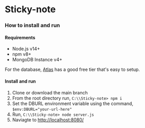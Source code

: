 # Sticky-note

### How to install and run

#### **Requirements**
- Node.js v14+
- npm v8+
- MongoDB Instance v4+ 

For the database, [Atlas](https://www.mongodb.com/cloud/atlas/lp/try2-aterms) has a good free tier that's easy to setup.

#### **Install and run**
1. Clone or download the main branch
2. From the root directory run, ```C:\\Sticky-note> npm i```
3. Set the DBURL environment variable using the command, ```$env:DBURL="your-url-here"```
4. Run, ```C:\\Sticky-note> node server.js```
5. Naviagte to [http://localhost:8080/](http://localhost:8080/)
